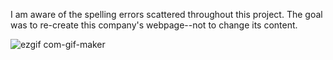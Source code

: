 I am aware of the spelling errors scattered throughout this project. The goal was to re-create this company's webpage--not to change its content.

![ezgif com-gif-maker](https://user-images.githubusercontent.com/74776553/108186822-d5ad8680-70db-11eb-95c0-cc969161862f.gif)
